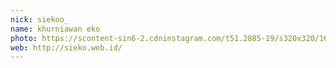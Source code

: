 ```yaml
---
nick: siekoo_
name: khurniawan eko
photo: https://scontent-sin6-2.cdninstagram.com/t51.2885-19/s320x320/16123871_1881429038807137_214318176580665344_a.jpg
web: http://sieko.web.id/
---
```

